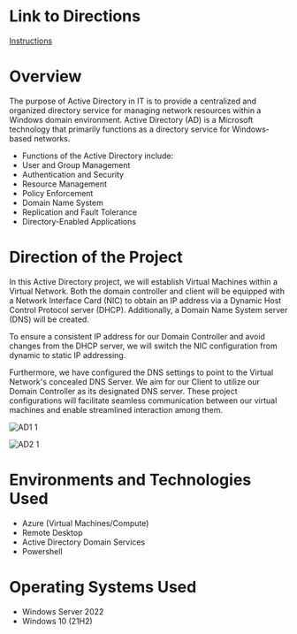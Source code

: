 # Link to Directions
[Instructions](https://docs.google.com/document/d/1we9svtXa0xQZ3DKBp-ZcrtDgtGvlZaS6XrP6euIt1Gw/edit?usp=sharing)

# Overview 
The purpose of Active Directory in IT is to provide a centralized and organized directory service for managing network resources within a Windows domain environment. Active Directory (AD) is a Microsoft technology that primarily functions as a directory service for Windows-based networks.

- Functions of the Active Directory include:
- User and Group Management
- Authentication and Security
- Resource Management
- Policy Enforcement
- Domain Name System
- Replication and Fault Tolerance
- Directory-Enabled Applications

# Direction of the Project

In this Active Directory project, we will establish Virtual Machines within a Virtual Network. Both the domain controller and client will be equipped with a Network Interface Card (NIC) to obtain an IP address via a Dynamic Host Control Protocol server (DHCP). Additionally, a Domain Name System server (DNS) will be created. 

To ensure a consistent IP address for our Domain Controller and avoid changes from the DHCP server, we will switch the NIC configuration from dynamic to static IP addressing. 

Furthermore, we have configured the DNS settings to point to the Virtual Network's concealed DNS Server. We aim for our Client to utilize our Domain Controller as its designated DNS server. These project configurations will facilitate seamless communication between our virtual machines and enable streamlined interaction among them.

![AD1 1](https://github.com/Michael-DTran/Active-Directory/assets/112426094/352bab3b-fe75-4980-a382-f421614df88b)

![AD2 1](https://github.com/Michael-DTran/Active-Directory/assets/112426094/4b7e63f4-986f-4fd1-a983-06ea24c73c2d)

# Environments and Technologies Used
- Azure (Virtual Machines/Compute)
- Remote Desktop
- Active Directory Domain Services
- Powershell

# Operating Systems Used
- Windows Server 2022
- Windows 10 (21H2)
  
